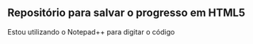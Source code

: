<h2>Repositório para salvar o progresso em HTML5</h2>

Estou utilizando o Notepad++ para digitar o código